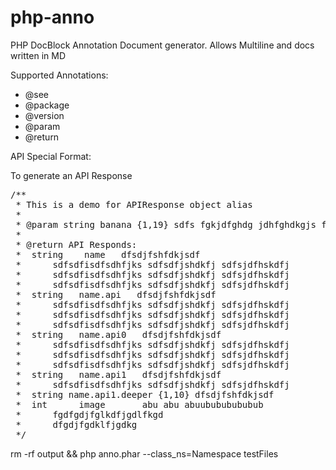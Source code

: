 php-anno
========

PHP DocBlock Annotation Document generator. Allows Multiline and docs written in MD

Supported Annotations:

* @see
* @package
* @version
* @param
* @return

API Special Format:

To generate an API Response
<pre>
/**
 * This is a demo for APIResponse object alias
 *
 * @param string banana {1,19} sdfs fgkjdfghdg jdhfghdkgjs fgdjfhgkdgh
 *
 * @return API Responds:
 *  string    name   dfsdjfshfdkjsdf
 *      sdfsdfisdfsdhfjks sdfsdfjshdkfj sdfsjdfhskdfj
 *      sdfsdfisdfsdhfjks sdfsdfjshdkfj sdfsjdfhskdfj
 *      sdfsdfisdfsdhfjks sdfsdfjshdkfj sdfsjdfhskdfj
 *  string   name.api   dfsdjfshfdkjsdf
 *      sdfsdfisdfsdhfjks sdfsdfjshdkfj sdfsjdfhskdfj
 *      sdfsdfisdfsdhfjks sdfsdfjshdkfj sdfsjdfhskdfj
 *      sdfsdfisdfsdhfjks sdfsdfjshdkfj sdfsjdfhskdfj
 *  string   name.api0   dfsdjfshfdkjsdf
 *      sdfsdfisdfsdhfjks sdfsdfjshdkfj sdfsjdfhskdfj
 *      sdfsdfisdfsdhfjks sdfsdfjshdkfj sdfsjdfhskdfj
 *      sdfsdfisdfsdhfjks sdfsdfjshdkfj sdfsjdfhskdfj
 *  string   name.api1   dfsdjfshfdkjsdf
 *      sdfsdfisdfsdhfjks sdfsdfjshdkfj sdfsjdfhskdfj
 *  string name.api1.deeper {1,10} dfsdjfshfdkjsdf
 *  int      image       abu abu abuubububububub
 *      fgdfgdjfglkdfjgdlfkgd
 *      dfgdjfgdklfjgdkg
 */
</pre>

rm -rf output && php anno.phar --class_ns=Namespace testFiles
